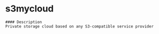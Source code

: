 # s3mycloud

    #### Description
    Private storage cloud based on any S3-compatible service provider
    
